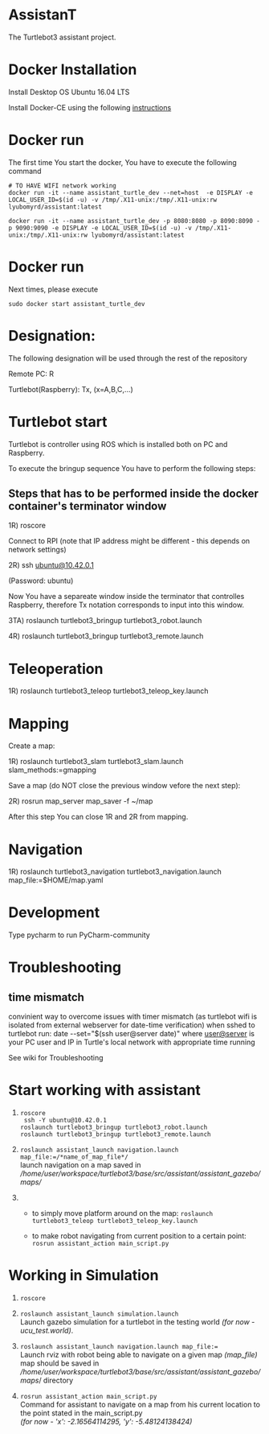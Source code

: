 # AssistanT
The Turtlebot3 assistant project.

# Docker Installation
Install Desktop OS Ubuntu 16.04 LTS

Install Docker-CE using the following [instructions](https://docs.docker.com/engine/installation/linux/docker-ce/ubuntu/)

# Docker run

The first time You start the docker, You have to execute the following command

```
# TO HAVE WIFI network working
docker run -it --name assistant_turtle_dev --net=host  -e DISPLAY -e LOCAL_USER_ID=$(id -u) -v /tmp/.X11-unix:/tmp/.X11-unix:rw lyubomyrd/assistant:latest

docker run -it --name assistant_turtle_dev -p 8080:8080 -p 8090:8090 -p 9090:9090 -e DISPLAY -e LOCAL_USER_ID=$(id -u) -v /tmp/.X11-unix:/tmp/.X11-unix:rw lyubomyrd/assistant:latest
```

# Docker run

Next times, please execute
```
sudo docker start assistant_turtle_dev
```

# Designation:

The following designation will be used through the rest of the repository

Remote PC: R

Turtlebot(Raspberry): Tx, (x=A,B,C,...)

# Turtlebot start

Turtlebot is controller using ROS which is installed both on PC and Raspberry.



To execute the bringup sequence You have to perform the following steps:



## Steps that has to be performed inside the docker container's terminator window


1R) roscore

Connect to RPI (note that IP address might be different - this depends on network settings)

2R) ssh ubuntu@10.42.0.1

(Password: ubuntu)

Now You have a separeate window inside the terminator that controlles Raspberry, therefore Tx notation corresponds to input into this window.

3TA)  roslaunch turtlebot3_bringup turtlebot3_robot.launch

4R) roslaunch turtlebot3_bringup turtlebot3_remote.launch

# Teleoperation

1R) roslaunch turtlebot3_teleop turtlebot3_teleop_key.launch

# Mapping

Create a map:

1R) roslaunch turtlebot3_slam turtlebot3_slam.launch slam_methods:=gmapping

Save a map (do NOT close the previous window vefore the next step):

2R) rosrun map_server map_saver -f ~/map

After this step You can close 1R and 2R from mapping.

# Navigation

1R) roslaunch turtlebot3_navigation turtlebot3_navigation.launch map_file:=$HOME/map.yaml

# Development
Type pycharm to run PyCharm-community


# Troubleshooting
## time mismatch
convinient way to overcome issues with timer mismatch (as turtlebot wifi is isolated from external webserver for date-time verification)
when sshed to turtlebot run:
date --set="$(ssh user@server date)"
where <user@server> is your PC user and IP in Turtle's local network with appropriate time running

See wiki for Troubleshooting

# Start working with assistant

1. ``` roscore ```  
``` ssh -Y ubuntu@10.42.0.1```  
``` roslaunch turtlebot3_bringup turtlebot3_robot.launch ```  
``` roslaunch turtlebot3_bringup turtlebot3_remote.launch ```  

2. ```roslaunch assistant_launch navigation.launch map_file:=/*name_of_map_file*/```  
launch navigation on a map saved in */home/user/workspace/turtlebot3/base/src/assistant/assistant_gazebo/maps/* 

3. * to simply move platform around on the map:
   ```roslaunch turtlebot3_teleop turtlebot3_teleop_key.launch```
                      
   * to make robot navigating from current position to a certain point: 
   ``` rosrun assistant_action main_script.py ```


# Working in Simulation
1. ```roscore```  
2. ```roslaunch assistant_launch simulation.launch```  
Launch gazebo simulation for a turtlebot in the testing world *(for now - ucu_test.world)*.

3. ```roslaunch assistant_launch navigation.launch map_file:= ```  
Launch rviz with robot being able to navigate on a given map *(map_file)*
map should be saved in */home/user/workspace/turtlebot3/base/src/assistant/assistant_gazebo/maps*/ directory

4. ```rosrun assistant_action main_script.py```  
Command for assistant to navigate on a map from his current location to the point stated in the main_script.py  
*(for now - 'x': -2.16564114295, 'y': -5.48124138424)*  
